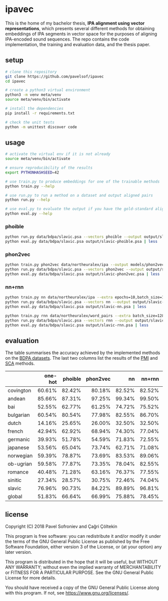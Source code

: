 # ipavec

This is the home of my bachelor thesis, **IPA alignment using vector
representations**, which presents several different methods for obtaining
embeddings of IPA segments in vector space for the purposes of aligning
IPA-encoded sound sequences. The repo contains the code implementation, the
training and evaluation data, and the thesis paper.


## setup

```bash
# clone this repository
git clone https://github.com/pavelsof/ipavec
cd ipavec

# create a python3 virtual environment
python3 -m venv meta/venv
source meta/venv/bin/activate

# install the dependencies
pip install -r requirements.txt

# check the unit tests
python -m unittest discover code
```


## usage

```bash
# activate the virtual env if it is not already
source meta/venv/bin/activate

# ensure reproducibility of the results
export PYTHONHASHSEED=42

# use train.py to produce embeddings for one of the trainable methods
python train.py --help

# use run.py to run a method on a dataset and output aligned pairs
python run.py --help

# use eval.py to evaluate the output if you have the gold-standard alignments
python eval.py --help
```

### phoible

```bash
python run.py data/bdpa/slavic.psa --vectors phoible --output output/slavic-phoible.psa
python eval.py data/bdpa/slavic.psa output/slavic-phoible.psa | less
```

### phon2vec

```bash
python train.py phon2vec data/northeuralex/ipa --output models/phon2vec
python run.py data/bdpa/slavic.psa --vectors phon2vec --output output/slavic-phon2vec.psa
python eval.py data/bdpa/slavic.psa output/slavic-phon2vec.psa | less
```

### nn+rnn

```bash
python train.py nn data/northeuralex/ipa --extra epochs=10,batch_size=128
python run.py data/bdpa/slavic.psa --vectors nn --output output/slavic-nn.psa
python eval.py data/bdpa/slavic.psa output/slavic-nn.psa | less

python train.py rnn data/northeuralex/word_pairs --extra batch_size=128,from_model=models/nn
python run.py data/bdpa/slavic.psa --vectors rnn --output output/slavic-rnn.psa
python eval.py data/bdpa/slavic.psa output/slavic-rnn.psa | less
```


## evaluation

The table summarises the accuracy achieved by the implemented methods on the
[BDPA datasets][bdpa]. The last two columns list the results of the [PMI][pmi]
and [SCA][sca] methods.

|           | one-hot | phoible | phon2vec | nn      | nn+rnn  |     pmi |     sca |
|-----------|--------:|--------:|---------:|--------:|--------:|--------:|--------:|
| covington |  60.61% |  82.42% |   80.18% |  82.52% |  82.52% |  87.80% |  90.24% |
| andean    |  85.66% |  87.31% |   97.25% |  99.34% |  99.50% |  95.21% |  99.67% |
| bai       |  52.55% |  62.77% |   61.25% |  74.72% |  75.52% |       - |  83.45% |
| bulgarian |  60.54% |  80.54% |   77.98% |  82.55% |  86.70% |  81.70% |  89.34% |
| dutch     |  14.16% |  25.65% |   26.00% |  32.50% |  32.50% |  36.67% |  42.20% |
| french    |  42.94% |  62.92% |   68.94% |  74.30% |  77.04% |  71.98% |  80.90% |
| germanic  |  39.93% |  51.78% |   54.59% |  71.83% |  72.55% |  75.32% |  83.48% |
| japanese  |  53.56% |  65.04% |   73.74% |  62.71% |  71.08% |  68.26% |  82.19% |
| norwegian |  59.39% |  78.87% |   73.69% |  83.53% |  89.06% |  78.11% |  91.77% |
| ob-ugrian |  59.58% |  77.87% |   73.35% |  78.04% |  82.55% |  82.09% |  86.04% |
| romance   |  40.48% |  71.28% |   63.16% |  76.37% |  77.55% |  84.51% |  95.62% |
| sinitic   |  27.34% |  28.57% |   30.75% |  72.46% |  74.04% |       - |  98.95% |
| slavic    |  76.96% |  90.73% |   84.22% |  89.89% |  96.81% |  89.36% |  94.15% |
| global    |  51.83% |  66.64% |   66.99% |  75.88% |  78.45% |       - |  84.84% |


## license

Copyright (C) 2018  Pavel Sofroniev and Çağri Çöltekin

This program is free software: you can redistribute it and/or modify
it under the terms of the GNU General Public License as published by
the Free Software Foundation, either version 3 of the License, or
(at your option) any later version.

This program is distributed in the hope that it will be useful,
but WITHOUT ANY WARRANTY; without even the implied warranty of
MERCHANTABILITY or FITNESS FOR A PARTICULAR PURPOSE.  See the
GNU General Public License for more details.

You should have received a copy of the GNU General Public License
along with this program.  If not, see <https://www.gnu.org/licenses/>.


[bdpa]: http://alignments.lingpy.org/
[pmi]: https://doi.org/10.1163/22105832-13030204
[sca]: http://lingulist.de/documents/list-2012-sca.pdf
